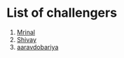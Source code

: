 # List of challengers
1. [Mrinal](https://github.com/mrinal1224)
2. [Shivay](https://github.com/shivaylamba)
3. [aaravdobariya](https://github.com/aaravdobariya)
